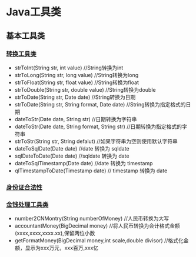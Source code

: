 # Java工具类

## 基本工具类
### [转换工具类](/base/ConvertUtils.java)

* strToInt(String str, int value) //String转换为int
* strToLong(String str, long value) //String转换为long
* strToFloat(String str, float value) //String转换为float
* strToDouble(String str, double value) //String转换为double
* strToDate(String str, Date date) //String转换为日期
* strToDate(String str, String format, Date date) //String转换为指定格式的日期
* dateToStr(Date date, String str) //日期转换为字符串
* dateToStr(Date date, String format, String str) //日期转换为指定格式的字符串
* strToStr(String str, String defalut) //如果字符串为空则使用默认字符串
* dateToSqlDate(Date date) //date 转换为 sqldate
* sqlDateToDate(Date date) //sqldate 转换为 date
* dateToSqlTimestamp(Date date) //date 转换为 timestamp
* qlTimestampToDate(Timestamp date) // timestamp 转换为 date

### [身份证合法性](/base/IdcardValidator.java)

### [金钱处理工具类](/base/MoneyUtils.java)

* number2CNMontry(String numberOfMoney) //人民币转换为大写
* accountantMoney(BigDecimal money) //将人民币转换为会计格式金额(xxxx,xxxx,xxxx.xx),保留两位小数
* getFormatMoney(BigDecimal money,int scale,double divisor) //格式化金额，显示为xxx万元，xxx百万,xxx亿



